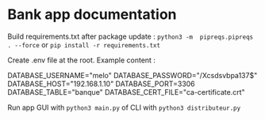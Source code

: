# Bank app documentation

Build requirements.txt after package update : `python3 -m  pipreqs.pipreqs . --force` or `pip install -r requirements.txt`

Create .env file at the root. Example content :

DATABASE_USERNAME="melo"
DATABASE_PASSWORD="/Xcsdsvbpa137$"
DATABASE_HOST="192.168.1.10"
DATABASE_PORT=3306
DATABASE_TABLE="banque"
DATABASE_CERT_FILE="ca-certificate.crt"

Run app GUI with `python3 main.py` of CLI with `python3 distributeur.py`